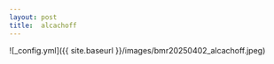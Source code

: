 ```yaml
---
layout: post
title:  alcachoff
---
```


![_config.yml]({{ site.baseurl }}/images/bmr20250402_alcachoff.jpeg)
